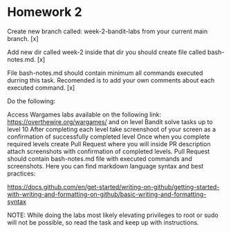 # Homework 2

Create new branch called: week-2-bandit-labs from your current main branch. [x]

Add new dir called week-2 inside that dir you should create file called bash-notes.md. [x]

File bash-notes.md should contain minimum all commands executed durring this task. Recomended is to add your own comments about each executed command. [x]

Do the following:

Access Wargames labs available on the following link: https://overthewire.org/wargames/ and on level Bandit solve tasks up to level 10
After completing each level take screenshoot of your screen as a confirmation of successfully completed level
Once when you complete required levels create Pull Request where you will inside PR description attach screenshots with confirmation of completed levels.
Pull Request should contain bash-notes.md file with executed commands and screenshots.
Here you can find markdown language syntax and best practices:

https://docs.github.com/en/get-started/writing-on-github/getting-started-with-writing-and-formatting-on-github/basic-writing-and-formatting-syntax

NOTE: While doing the labs most likely elevating privileges to root or sudo will not be possible, so read the task and keep up with instructions.
